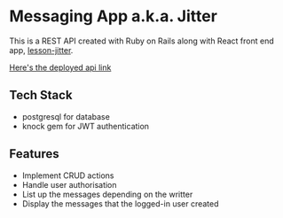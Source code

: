# Messaging App a.k.a. Jitter

This is a REST API created with Ruby on Rails along with React front end app, [lesson-jitter](https://github.com/aanmeba/lesson-jitter/tree/staging).

[Here's the deployed api link](https://lesson-jitter-backend.herokuapp.com/messages)

## Tech Stack

- postgresql for database
- knock gem for JWT authentication

## Features

- Implement CRUD actions
- Handle user authorisation
- List up the messages depending on the writter
- Display the messages that the logged-in user created
